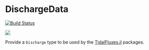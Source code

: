 # DischargeData

[![Build Status](https://travis-ci.org/wkearn/DischargeData.jl.svg?branch=master)](https://travis-ci.org/wkearn/DischargeData.jl)

[![](https://img.shields.io/badge/docs-latest-blue.svg)](https://wkearn.github.io/DischargeData.jl/latest)

Provide a `Discharge` type to be used by the [TidalFluxes.jl](https://github.com/wkearn/TidalFluxes.jl) packages.

